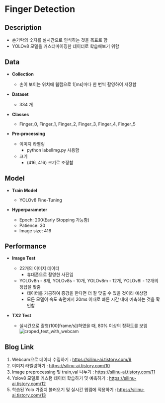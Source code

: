 # Finger Detection
## Description
  * 손가락의 숫자를 실시간으로 인식하는 것을 목표로 함
  * YOLOv8 모델을 커스터마이징한 데이터로 학습해보기 위함

## Data
* **Collection**
  * 손이 보이는 위치에 웹캠으로 1[ms]마다 한 번씩 촬영하여 저장함
    
* **Dataset**
  * 334 개
  
* **Classes**
  * Finger_0, Finger_1, Finger_2, Finger_3, Finger_4, Finger_5

* **Pre-processing**
  * 이미지 라벨링
    * python labelImg.py 사용함
  * 크기
    * (416, 416) 크기로 조정함


## Model
* **Train Model**
  * YOLOv8 Fine-Tuning

* **Hyperparameter**
  * Epoch: 200(Early Stopping 가능함)
  * Patience: 30
  * Image size: 416


## Performance
* **Image Test**
  * 22개의 이미지 데이터
    * 휴대폰으로 촬영한 사진임
  * YOLOv8n - 8개, YOLOv8s - 10개, YOLOv8m - 12개, YOLOv8l - 12개의 정답을 맞춤
    * 데이터를 가공하여 증강을 한다면 더 잘 맞출 수 있을 것이라 예상함
    * 모든 모델이 속도 측면에서 20ms 이내로 빠른 시간 내에 예측하는 것을 확인함
    
* **TX2 Test**
  * 실시간으로 촬영(100[frame/s])하였을 때, 80% 이상의 정확도를 보임 <br>
    ![croped_test_with_webcam](https://github.com/Silinu1016/Project/assets/97217295/396c6204-fc12-47dc-aff0-068c1346e179)

## Blog Link
1. Webcam으로 데이터 수집하기 : https://silinu-ai.tistory.com/9
2. 이미지 라벨링하기 : https://silinu-ai.tistory.com/10
3. Image preprocessing 및 train,val 나누기 : https://silinu-ai.tistory.com/11
4. Yolov8 모델로 커스텀 데이터 학습하기 및 예측하기 : https://silinu-ai.tistory.com/12
5. 학습된 Yolo 가중치 불러오기 및 실시간 웹캠에 적용하기 : https://silinu-ai.tistory.com/13
